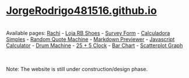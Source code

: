 <h1><a href="https://jorgerodrigo481516.github.io/">JorgeRodrigo481516.github.io</a></h1>

<br>
Available pages:
    <a href="https://jorgerodrigo481516.github.io/rachi/">Rachi</a>
  - <a href="https://jorgerodrigo481516.github.io/loja-rb-shoes/">Loja RB Shoes</a>
  - <a href="https://jorgerodrigo481516.github.io/survey-form/">Survey Form</a>
  - <a href="https://jorgerodrigo481516.github.io/calculadora-simples/">Calculadora Simples</a>
  - <a href="https://codepen.io/jorgerodrigo481516/full/QWmaaPb">Random Quote Machine</a>
  - <a href="https://codepen.io/jorgerodrigo481516/full/rNdRZpB">Markdown Previewer</a>
  - <a href="https://codepen.io/jorgerodrigo481516/full/PoRrGXm">Javascript Calculator</a>
  - <a href="https://codepen.io/jorgerodrigo481516/full/jOzRJMM">Drum Machine</a>
  - <a href="https://codepen.io/jorgerodrigo481516/full/BaxBZNx">25 + 5 Clock</a>
  - <a href="https://codepen.io/jorgerodrigo481516/full/eYrjPjR">Bar Chart</a>
  - <a href="https://codepen.io/jorgerodrigo481516/full/OJZawXq">Scatterplot Graph</a>

<br><br>
Note: The website is still under construction/design phase.
